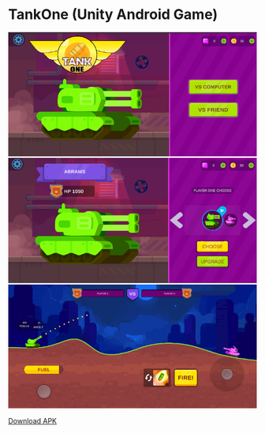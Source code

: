 # TankOne (Unity Android Game)

![Screenshot](Screenshot1.PNG)
![Screenshot](Screenshot2.PNG)
![Screenshot](Screenshot3.PNG)

[Download APK](TankOne.apk)
